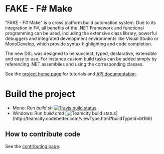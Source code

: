 # FAKE - F# Make

"FAKE - F# Make" is a cross platform build automation system. Due to its integration 
in F#, all benefits of the .NET Framework and functional programming can be used, including 
the extensive class library, powerful debuggers and integrated development environments like 
Visual Studio or MonoDevelop, which provide syntax highlighting and code completion.

The new DSL was designed to be succinct, typed, declarative, extensible and easy to use. 
For instance custom build tasks can be added simply by referencing .NET assemblies and using 
the corresponding classes.

See the [project home page](http://fsharp.github.com/FAKE/) for tutorials and [API documentation](http://fsharp.github.io/FAKE/apidocs/index.html).

# Build the project

* Mono: Run *build.sh*  [![Travis build status](https://travis-ci.org/fsharp/FAKE.png)](https://travis-ci.org/fsharp/FAKE)
* Windows: Run *build.cmd* [![Teamcity build status](http://teamcity.codebetter.com/app/rest/builds/buildType:\(id:bt166\)/statusIcon)](http://teamcity.codebetter.com/viewType.html?buildTypeId=bt166)

## How to contribute code

See the [contributing page](http://fsharp.github.com/FAKE/contributing.html).
